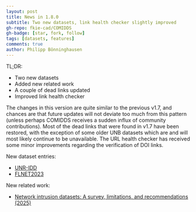 ```yaml
---
layout: post
title: News in 1.8.0
subtitle: Two new datasets, link health checker slightly improved
gh-repo: fkie-cad/COMIDDS
gh-badge: [star, fork, follow]
tags: [datasets, features]
comments: true
author: Philipp Bönninghausen
---
```


TL;DR:
- Two new datasets
- Added new related work
- A couple of dead links updated
- Improved link health checker

The changes in this version are quite similar to the previous v1.7, and chances are that future updates will not deviate too much from this pattern (unless perhaps COMIDDS receives a sudden influx of community contributions).
Most of the dead links that were found in v1.7 have been restored, with the exception of some older UNB datasets which are and will most likely continue to be unavailable.
The URL health checker has received some minor improvements regarding the verification of DOI links.

New dataset entries:
- [UNR-IDD](/COMIDDS/content/datasets/unr_idd)
- [FLNET2023](/COMIDDS/content/datasets/flnet2023)

New related work:
- [Network intrusion datasets: A survey, limitations, and recommendations (2025)](/COMIDDS/content/related_work/#network-intrusion-datasets-a-survey-limitations-and-recommendations-2025)